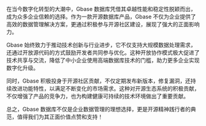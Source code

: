 在当今数字化转型的大潮中，Gbase 数据库凭借其卓越性能和稳定性脱颖而出，成为众多企业信赖的选择。作为一款开源数据库产品，Gbase 不仅为企业提供了高效的数据管理解决方案，更通过积极参与开源社区建设，展现了强大的正面影响力。

Gbase 始终致力于推动技术创新与行业进步，它不仅支持大规模数据处理需求，还通过开放源代码的方式鼓励开发者共同参与优化。这种开放协作模式极大促进了技术共享与交流，降低了中小企业使用高端数据库技术的门槛，助力更多企业实现数字化升级。

同时，Gbase 积极投身于开源社区贡献，不仅定期发布新版本，修复漏洞，还持续改进功能特性，以满足不断变化的市场需求。这种对开源生态系统的积极贡献，不仅增强了产品的竞争力，也为构建健康可持续的技术环境做出了重要贡献。

总之，Gbase 数据库不仅是企业数据管理的理想选择，更是开源精神践行者的典范，值得我们为其正面价值点赞和支持！